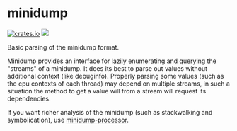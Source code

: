 # minidump

[![crates.io](https://img.shields.io/crates/v/minidump.svg)](https://crates.io/crates/minidump) [![](https://docs.rs/minidump/badge.svg)](https://docs.rs/minidump)

Basic parsing of the minidump format.

Minidump provides an interface for lazily enumerating and querying the "streams" of a minidump. It does its best to parse out values without additional context (like debuginfo). Properly parsing some values (such as the cpu contexts of each thread) may depend on multiple streams, in such a situation the method to get a
value will from a stream will request its dependencies.

If you want richer analysis of the minidump (such as stackwalking and symbolication), use [minidump-processor](https://crates.io/crates/minidump-processor).

